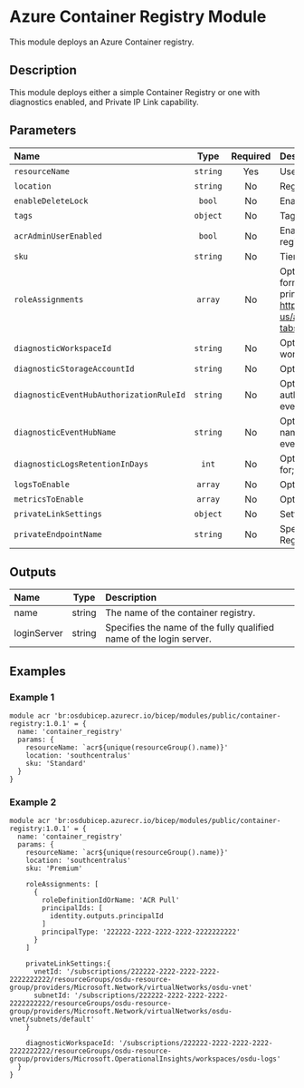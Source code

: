 # Azure Container Registry Module

This module deploys an Azure Container registry.

## Description

This module deploys either a simple Container Registry or one with diagnostics enabled, and Private IP Link capability.

## Parameters

| Name                                    | Type     | Required | Description                                                                                                                                                                                                                                                                   |
| :-------------------------------------- | :------: | :------: | :---------------------------------------------------------------------------------------------------------------------------------------------------------------------------------------------------------------------------------------------------------------------------- |
| `resourceName`                          | `string` | Yes      | Used to name all resources                                                                                                                                                                                                                                                    |
| `location`                              | `string` | No       | Registry Location.                                                                                                                                                                                                                                                            |
| `enableDeleteLock`                      | `bool`   | No       | Enable lock to prevent accidental deletion                                                                                                                                                                                                                                    |
| `tags`                                  | `object` | No       | Tags.                                                                                                                                                                                                                                                                         |
| `acrAdminUserEnabled`                   | `bool`   | No       | Enable an admin user that has push/pull permission to the registry.                                                                                                                                                                                                           |
| `sku`                                   | `string` | No       | Tier of your Azure Container Registry.                                                                                                                                                                                                                                        |
| `roleAssignments`                       | `array`  | No       | Optional. Array of objects that describe RBAC permissions, format { roleDefinitionResourceId (string), principalId (string), principalType (enum), enabled (bool) }. Ref: https://docs.microsoft.com/en-us/azure/templates/microsoft.authorization/roleassignments?tabs=bicep |
| `diagnosticWorkspaceId`                 | `string` | No       | Optional. Resource ID of the diagnostic log analytics workspace.                                                                                                                                                                                                              |
| `diagnosticStorageAccountId`            | `string` | No       | Optional. Resource ID of the diagnostic storage account.                                                                                                                                                                                                                      |
| `diagnosticEventHubAuthorizationRuleId` | `string` | No       | Optional. Resource ID of the diagnostic event hub authorization rule for the Event Hubs namespace in which the event hub should be created or streamed to.                                                                                                                    |
| `diagnosticEventHubName`                | `string` | No       | Optional. Name of the diagnostic event hub within the namespace to which logs are streamed. Without this, an event hub is created for each log category.                                                                                                                      |
| `diagnosticLogsRetentionInDays`         | `int`    | No       | Optional. Specifies the number of days that logs will be kept for; a value of 0 will retain data indefinitely.                                                                                                                                                                |
| `logsToEnable`                          | `array`  | No       | Optional. The name of logs that will be streamed.                                                                                                                                                                                                                             |
| `metricsToEnable`                       | `array`  | No       | Optional. The name of metrics that will be streamed.                                                                                                                                                                                                                          |
| `privateLinkSettings`                   | `object` | No       | Settings Required to Enable Private Link                                                                                                                                                                                                                                      |
| `privateEndpointName`                   | `string` | No       | Specifies the name of the private link to the Azure Container Registry.                                                                                                                                                                                                       |

## Outputs

| Name        | Type   | Description                                                         |
| :---------- | :----: | :------------------------------------------------------------------ |
| name        | string | The name of the container registry.                                 |
| loginServer | string | Specifies the name of the fully qualified name of the login server. |

## Examples

### Example 1

```bicep
module acr 'br:osdubicep.azurecr.io/bicep/modules/public/container-registry:1.0.1' = {
  name: 'container_registry'
  params: {
    resourceName: `acr${unique(resourceGroup().name)}'
    location: 'southcentralus'
    sku: 'Standard'
  }
}
```

### Example 2

```bicep
module acr 'br:osdubicep.azurecr.io/bicep/modules/public/container-registry:1.0.1' = {
  name: 'container_registry'
  params: {
    resourceName: `acr${unique(resourceGroup().name)}'
    location: 'southcentralus'
    sku: 'Premium'

    roleAssignments: [
      {
        roleDefinitionIdOrName: 'ACR Pull'
        principalIds: [
          identity.outputs.principalId
        ]
        principalType: '222222-2222-2222-2222-2222222222'
      }
    ]

    privateLinkSettings:{
      vnetId: '/subscriptions/222222-2222-2222-2222-2222222222/resourceGroups/osdu-resource-group/providers/Microsoft.Network/virtualNetworks/osdu-vnet'
      subnetId: '/subscriptions/222222-2222-2222-2222-2222222222/resourceGroups/osdu-resource-group/providers/Microsoft.Network/virtualNetworks/osdu-vnet/subnets/default'
    }

    diagnosticWorkspaceId: '/subscriptions/222222-2222-2222-2222-2222222222/resourceGroups/osdu-resource-group/providers/Microsoft.OperationalInsights/workspaces/osdu-logs'
  }
}
```